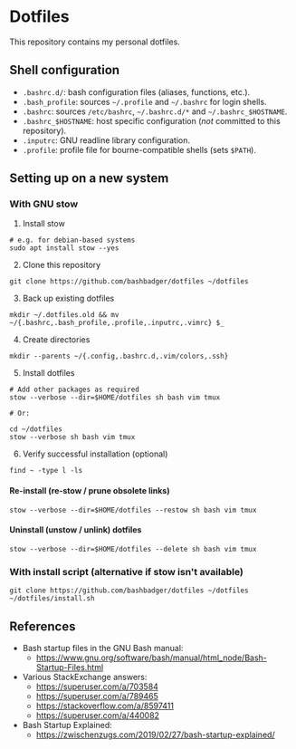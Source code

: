 # Dotfiles

This repository contains my personal dotfiles.

## Shell configuration

- `.bashrc.d/`: bash configuration files (aliases, functions, etc.).
- `.bash_profile`: sources `~/.profile` and `~/.bashrc` for login shells.
- `.bashrc`: sources `/etc/bashrc`, `~/.bashrc.d/*` and `~/.bashrc_$HOSTNAME`.
- `.bashrc_$HOSTNAME`: host specific configuration (*not* committed to this repository).
- `.inputrc`: GNU readline library configuration.
- `.profile`: profile file for bourne-compatible shells (sets `$PATH`).

## Setting up on a new system

### With GNU stow

1. Install stow

```
# e.g. for debian-based systems
sudo apt install stow --yes
```

2. Clone this repository

```
git clone https://github.com/bashbadger/dotfiles ~/dotfiles
```

3. Back up existing dotfiles

```
mkdir ~/.dotfiles.old && mv ~/{.bashrc,.bash_profile,.profile,.inputrc,.vimrc} $_
```

4. Create directories

```
mkdir --parents ~/{.config,.bashrc.d,.vim/colors,.ssh}
```

5. Install dotfiles

```
# Add other packages as required
stow --verbose --dir=$HOME/dotfiles sh bash vim tmux

# Or:

cd ~/dotfiles
stow --verbose sh bash vim tmux
```

6. Verify successful installation (optional)

```
find ~ -type l -ls
```

#### Re-install (re-stow / prune obsolete links)

```
stow --verbose --dir=$HOME/dotfiles --restow sh bash vim tmux
```

#### Uninstall (unstow / unlink) dotfiles

```
stow --verbose --dir=$HOME/dotfiles --delete sh bash vim tmux
```

### With install script (alternative if stow isn't available)

```
git clone https://github.com/bashbadger/dotfiles ~/dotfiles
~/dotfiles/install.sh
```

## References

- Bash startup files in the GNU Bash manual:
    - https://www.gnu.org/software/bash/manual/html_node/Bash-Startup-Files.html
- Various StackExchange answers:
    - https://superuser.com/a/703584
    - https://superuser.com/a/789465
    - https://stackoverflow.com/a/8597411
    - https://superuser.com/a/440082
- Bash Startup Explained:
    - https://zwischenzugs.com/2019/02/27/bash-startup-explained/
